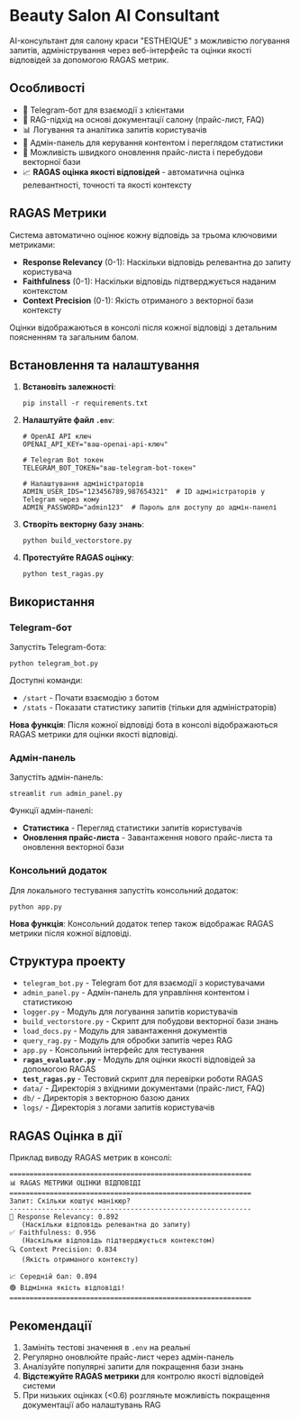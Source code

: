 # Beauty Salon AI Consultant

AI-консультант для салону краси "ESTHEIQUE" з можливістю логування запитів, адміністрування через веб-інтерфейс та оцінки якості відповідей за допомогою RAGAS метрик.

## Особливості

- 🤖 Telegram-бот для взаємодії з клієнтами
- 📝 RAG-підхід на основі документації салону (прайс-лист, FAQ)
- 📊 Логування та аналітика запитів користувачів
- 🔑 Адмін-панель для керування контентом і переглядом статистики
- 🔄 Можливість швидкого оновлення прайс-листа і перебудови векторної бази
- 📈 **RAGAS оцінка якості відповідей** - автоматична оцінка релевантності, точності та якості контексту

## RAGAS Метрики

Система автоматично оцінює кожну відповідь за трьома ключовими метриками:

- **Response Relevancy** (0-1): Наскільки відповідь релевантна до запиту користувача
- **Faithfulness** (0-1): Наскільки відповідь підтверджується наданим контекстом
- **Context Precision** (0-1): Якість отриманого з векторної бази контексту

Оцінки відображаються в консолі після кожної відповіді з детальним поясненням та загальним балом.

## Встановлення та налаштування

1. **Встановіть залежності**:
   ```
   pip install -r requirements.txt
   ```

2. **Налаштуйте файл `.env`**:
   ```
   # OpenAI API ключ
   OPENAI_API_KEY="ваш-openai-api-ключ"
   
   # Telegram Bot токен
   TELEGRAM_BOT_TOKEN="ваш-telegram-bot-токен"
   
   # Налаштування адміністраторів
   ADMIN_USER_IDS="123456789,987654321"  # ID адміністраторів у Telegram через кому
   ADMIN_PASSWORD="admin123"  # Пароль для доступу до адмін-панелі
   ```

3. **Створіть векторну базу знань**:
   ```
   python build_vectorstore.py
   ```

4. **Протестуйте RAGAS оцінку**:
   ```
   python test_ragas.py
   ```

## Використання

### Telegram-бот

Запустіть Telegram-бота:
```
python telegram_bot.py
```

Доступні команди:
- `/start` - Почати взаємодію з ботом
- `/stats` - Показати статистику запитів (тільки для адміністраторів)

**Нова функція**: Після кожної відповіді бота в консолі відображаються RAGAS метрики для оцінки якості відповіді.

### Адмін-панель

Запустіть адмін-панель:
```
streamlit run admin_panel.py
```

Функції адмін-панелі:
- **Статистика** - Перегляд статистики запитів користувачів
- **Оновлення прайс-листа** - Завантаження нового прайс-листа та оновлення векторної бази

### Консольний додаток

Для локального тестування запустіть консольний додаток:
```
python app.py
```

**Нова функція**: Консольний додаток тепер також відображає RAGAS метрики після кожної відповіді.

## Структура проекту

- `telegram_bot.py` - Telegram бот для взаємодії з користувачами
- `admin_panel.py` - Адмін-панель для управління контентом і статистикою
- `logger.py` - Модуль для логування запитів користувачів
- `build_vectorstore.py` - Скрипт для побудови векторної бази знань
- `load_docs.py` - Модуль для завантаження документів
- `query_rag.py` - Модуль для обробки запитів через RAG
- `app.py` - Консольний інтерфейс для тестування
- **`ragas_evaluator.py`** - Модуль для оцінки якості відповідей за допомогою RAGAS
- **`test_ragas.py`** - Тестовий скрипт для перевірки роботи RAGAS
- `data/` - Директорія з вхідними документами (прайс-лист, FAQ)
- `db/` - Директорія з векторною базою даних
- `logs/` - Директорія з логами запитів користувачів

## RAGAS Оцінка в дії

Приклад виводу RAGAS метрик в консолі:

```
============================================================
📊 RAGAS МЕТРИКИ ОЦІНКИ ВІДПОВІДІ
============================================================
Запит: Скільки коштує манікюр?
------------------------------------------------------------
🎯 Response Relevancy: 0.892
   (Наскільки відповідь релевантна до запиту)
✅ Faithfulness: 0.956
   (Наскільки відповідь підтверджується контекстом)
🔍 Context Precision: 0.834
   (Якість отриманого контексту)

📈 Середній бал: 0.894
🟢 Відмінна якість відповіді!
============================================================
```

## Рекомендації

1. Замініть тестові значення в `.env` на реальні
2. Регулярно оновлюйте прайс-лист через адмін-панель
3. Аналізуйте популярні запити для покращення бази знань
4. **Відстежуйте RAGAS метрики** для контролю якості відповідей системи
5. При низьких оцінках (<0.6) розгляньте можливість покращення документації або налаштувань RAG 